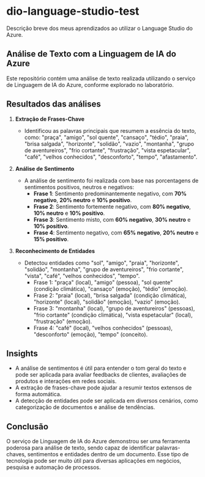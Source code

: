 # dio-language-studio-test
Descrição breve dos meus aprendizados ao utilizar o Language Studio do Azure.

## Análise de Texto com a Linguagem de IA do Azure

Este repositório contém uma análise de texto realizada utilizando o serviço de Linguagem de IA do Azure, conforme explorado no laboratório.

## Resultados das análises

1. **Extração de Frases-Chave**  
   - Identificou as palavras principais que resumem a essência do texto, como: "praça", "amigo", "sol quente", "cansaço", "tédio", "praia", "brisa salgada", "horizonte", "solidão", "vazio", "montanha", "grupo de aventureiros", "frio cortante", "frustração", "vista espetacular", "café", "velhos conhecidos", "desconforto", "tempo", "afastamento".

2. **Análise de Sentimento**  
   - A análise de sentimento foi realizada com base nas porcentagens de sentimentos positivos, neutros e negativos:
     - **Frase 1**: Sentimento predominantemente negativo, com **70% negativo**, **20% neutro** e **10% positivo**.
     - **Frase 2**: Sentimento fortemente negativo, com **80% negativo**, **10% neutro** e **10% positivo**.
     - **Frase 3**: Sentimento misto, com **60% negativo**, **30% neutro** e **10% positivo**.
     - **Frase 4**: Sentimento negativo, com **65% negativo**, **20% neutro** e **15% positivo**.

3. **Reconhecimento de Entidades**  
   - Detectou entidades como "sol", "amigo", "praia", "horizonte", "solidão", "montanha", "grupo de aventureiros", "frio cortante", "vista", "café", "velhos conhecidos", "tempo".
     - Frase 1: "praça" (local), "amigo" (pessoa), "sol quente" (condição climática), "cansaço" (emoção), "tédio" (emoção).
     - Frase 2: "praia" (local), "brisa salgada" (condição climática), "horizonte" (local), "solidão" (emoção), "vazio" (emoção).
     - Frase 3: "montanha" (local), "grupo de aventureiros" (pessoas), "frio cortante" (condição climática), "vista espetacular" (local), "frustração" (emoção).
     - Frase 4: "café" (local), "velhos conhecidos" (pessoas), "desconforto" (emoção), "tempo" (conceito).

## Insights

- A análise de sentimentos é útil para entender o tom geral do texto e pode ser aplicada para avaliar feedbacks de clientes, avaliações de produtos e interações em redes sociais.
- A extração de frases-chave pode ajudar a resumir textos extensos de forma automática.
- A detecção de entidades pode ser aplicada em diversos cenários, como categorização de documentos e análise de tendências.


## Conclusão

O serviço de Linguagem de IA do Azure demonstrou ser uma ferramenta poderosa para análise de texto, sendo capaz de identificar palavras-chaves, sentimentos e entidades dentro de um documento. Esse tipo de tecnologia pode ser muito útil para diversas aplicações em negócios, pesquisa e automação de processos.
